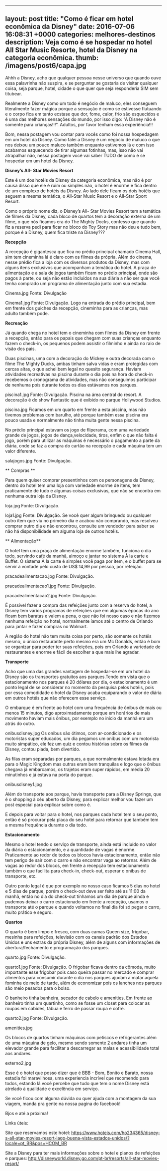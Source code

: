 
---
layout: post
title:  "Como é ficar em hotel econômica da Disney"
date:   2016-07-06 16:08:31 +0000
categories: melhores-destinos
description: Veja como é se hospedar no hotel All Star Music Resorte, hotel da Disney na categoria econômica.
thumb: /imagens/post6/capa.jpg
---

Ahhh a Disney, acho que qualquer pessoa nesse universo que quando ouve essa palavrinha não suspira, e se perguntar se gostaria de visitar qualquer coisa, seja parque, hotel, cidade o que quer que seja responderia SIM sem titubear.


Realmente a Disney como um todo é negócio de maluco, eles conseguem literalmente fazer mágica porque a sensação é como se estivesse flutuando e o corpo fica em tanto ecstase que dor, fome, calor, frio são esquecidos e é uma das melhores sensações do mundo, por isso digo: “A Disney não é somente para crianças!!!”. Adultos, por favor tenham essa experiência!!! 


Bom, nessa postagem vou contar para vocês como foi nossa hospedagem em um hotel da Disney. Como falei a Disney é um negócio de maluco o que nos deixou um pouco maluco também enquanto estivemos lá e com isso acabamos esquecendo de tirar algumas fotinhas, mas, isso não vai atrapalhar não, nessa postagem você vai saber TUDO de como é se hospedar em um hotel da Disney.


**Disney’s All- Star Movies Resort**


Este é um dos hotéis da Disney da categoria econômica, mas não é por causa disso que ele é ruim ou simples não, o hotel é enorme e fica dentro de um complexo de hotéis da Disney. Ao lado dele ficam os dois hotéis que seguem a mesma temática, o All-Star Music Resort e o All-Star Sport Resort.


Como o próprio nome diz, o Disney’s All- Star Movies Resort tem a temática de filmes da Disney, cada bloco de quartos tem a decoração externa de um filme, o que nós ficamos era do The Mighty Docks, confesso que quando fiz a reserva pedi para ficar no bloco do Toy Story mas não deu e tudo bem, porque é a Disney, quem fica triste na Disney???


**Recepção**


A recepção é gigantesca que fica no prédio principal chamado Cinema Hall, sim tem cineminha lá é claro com os filmes da própria. Além do cinema, nesse prédio fica a loja com os diversos produtos da Disney, mas com alguns itens exclusivos que acompanham a temática do hotel. A praça de alimentação e a sala de jogos também ficam no prédio principal, onde são pagos à parte, ou seja não estão incluídos na sua diária a não ser que você tenha comprado um programa de alimentação junto com sua estadia.


Cinema.jpg
Fonte: Divulgação


Cinema1.jpg
Fonte: Divulgação. Logo na entrada do prédio principal, bem em frente dos guiches da recepção, cineminha para as crianças, mas adulto também pode.




**Recreação**


Já quando chega no hotel tem o cineminha com filmes da Disney em frente a recepção, então para os papais que chegam com suas crianças enquanto fazem o check-in, os pequenos podem assistir o filminho e ainda no raio de visão dos pais.


Duas piscinas, uma com a decoração do Mickey e outra decorada com o filme The Mighty Ducks, ambas tinham salva vidas e eram protegidas com cercas altas, o que achei bem legal no quesito segurança. Haviam atividades recreativas na piscina durante o dia pois na hora do check-in recebemos o cronograma de atividades, mas não conseguimos participar de nenhuma pois durante todos os dias estávamos nos parques.


piscina1.jpg
Fonte: Divulgação. Piscina na área central do resort. A decoração é do show Fantastic que é exibido no parque Hollywood Studios.


piscina.jpg
Ficamos em um quarto em frente a esta piscina, mas não tivemos problemas com barulho, até porque também essa piscina era pouco usada e normalmente não tinha muita gente nessa piscina.


No prédio principal estavam os jogo de fliperama, com uma variedade grande de jogos, jogos de dança,velocidade, tiros, enfim o que não falta é jogo, porém para utilizar as máquinas é necessário o pagamento a parte da diária, onde se faz a compra do cartão na recepção e cada máquina tem um valor diferente.


salajogos.jpg
Fonte: Divulgação. 


** Compras **


Para quem quiser comprar  presentinhos com os personagens da Disney, dentro do hotel tem uma loja com variedade enorme de itens, tem praticamente de tudo e algumas coisas exclusivas, que não se encontra em nenhuma outra loja da Disney.


loja.jpg
Fonte: Divulgação. 


loja1.jpg
Fonte: Divulgação. Se você quer algum brinquedo ou qualquer outro item que viu no primeiro dia e acabou não comprando, mas resolveu comprar outro dia e não encontrou, consulte um vendedor para saber se não há disponibilidade em alguma loja de outros hotéis. 




** Alimentação**


O hotel tem uma praça de alimentação enorme também, funciona o dia todo, servindo café da manhã, almoço e jantar no sistema À la carte e Buffet. O sistema À la carte é simples você paga por item, e o buffet para se servir à vontade pelo custo de US$ 14,99 por pessoa, por refeição.


pracadealimentacao.jpg
Fonte: Divulgação. 


pracadealimentacao1.jpg
Fonte: Divulgação. 


pracadealimentacao2.jpg
Fonte: Divulgação. 


É possível fazer a compra das refeições junto com a reserva do hotel, a Disney tem vários programas de refeições que em algumas épocas do ano ficam bem baratas e valem a pena, o que não foi nosso caso e não fizemos nenhuma refeição no hotel, normalmente íamos até o centro de Orlando para jantar e fazer compras no Walmart. 


A região do hotel não tem muita coisa por perto, são somente os hotéis mesmo, o único restaurante perto mesmo era um Mc Donalds, então é bom se organizar para poder ter suas refeições, pois em Orlando a variedade de restaurantes e enorme e fácil de escolher a que mais lhe agradar.




**Transporte**


Acho que uma das grandes vantagem de hospedar-se em um hotel da Disney são os transportes gratuitos aos parques.Tendo em vista que o estacionamento nos parques é 20 dólares por dia, o estacionamento é um ponto legal de se considerar no momento da pesquisa pelos hotéis, pois por essa comodidade o hotel da Disney acaba equiparando o valor de diária em outros hotéis que não oferecem esse serviço.


O embarque é em frente ao hotel com uma frequência de ônibus de mais ou menos 15 minutos, digo aproximadamente porque em horários de mais movimento haviam mais ônibus, por exemplo no início da manhã era um atrás do outro.






onibusdisney.jpg
Os onibus são ótimos, com ar-condicionado e os motoristas super educados, um dia pegamos um onibus com um motorista muito simpático, ele fez um quiz e contou histórias sobre os filmes da Disney, contou piada, bem divertido.


As filas eram separadas por parques, a que normalmente estava lotada era para o Magic Kingdom mas outras eram bem tranquilas e logo que o ônibus chegava já embarcamos, os trajetos eram super rápidos, em média 20 minutinhos e já estava na porta do parque.


onibusdisney1.jpg




Além do transporte aos parque, havia transporte para a Disney Springs, que é o shopping à céu aberto da Disney, para explicar melhor vou fazer um post especial para explicar sobre como é.


E depois para voltar para o hotel, nos parques cada hotel tem o seu ponto, então é só procurar pela placa do seu hotel para retornar que também tem a mesma frequência durante o dia todo.


**Estacionamento**


Mesmo o hotel tendo o serviço de transporte, ainda está incluído no valor da diária o estacionamento, e a quantidade de vagas é enorme. Praticamente ao redor de todos os blocos havia estacionamento, então não tem perigo de sair com o carro e não encontrar vaga ao retornar. Além de vagas ao redor dos blocos, em frente a recepção tem estacionamento também o que facilita para check-in, check-out, esperar o onibus de transporte, etc.


Outro ponto legal é que por exemplo no nosso caso ficamos 5 dias no hotel e 5 dias de parque, porém o check-out deve ser feito até as 11:00 da manhã, então no dia do check-out tínhamos um dia de parque ainda e pudemos deixar o carro estacionado em frente a recepção, usamos o transporte até o parque e quando voltamos no final dia foi só pegar o carro, muito prático e seguro. 




**Quartos**


O quarto é bem limpo e fresco, com duas camas Queen size, frigobar, mesinha para refeições, televisão com os canais padrão dos Estados Unidos e uns extras da própria Disney, além de alguns com informações de abertura/fechamento e programação dos parques.


quarto.jpg
Fonte: Divulgação. 


quarto1.jpg
Fonte: Divulgação. O frigobar ficava dentro da cômoda, muito importante esse frigobar pois caso queira passar no mercado e comprar alimentos para consumir durante o dia nos parques ajudam a matar aquela fominha de meio de tarde, além de economizar pois os lanches nos parques são meio pesados para o bolso.


O banheiro tinha banheira, secador de cabelo e amenities. Em frente ao banheiro tinha um quartinho, como se fosse um closet para colocar as roupas em cabides, tábua e ferro de passar roupa e cofre.  


quarto2.jpg
Fonte: Divulgação. 


amenities.jpg


Os blocos de quartos tinham máquinas com petiscos e refrigerantes além de uma máquina de gelo, mesmo sendo somente 2 andares tinha um elevador grande para facilitar a descarregar as malas e acessibilidade total aos andares.


externo2.jpg


Esse é o hotel que posso dizer que é BBB - Bom, Bonito e Barato, nossa estadia foi maravilhosa, uma experiencia incrível que recomendo para todos, estando lá você percebe que tudo que tem o nome Disney está atrelado à qualidade e excelência em serviço.


Se você ficou com alguma dúvida ou quer ajuda com a montagem da sua viagem, manda pra gente na nossa pagina do facebook!


Bjos e até a próxima!


Links úteis:


Site que reservamos este hotel: https://www.hoteis.com/ho234365/disney-s-all-star-movies-resort-lago-buena-vista-estados-unidos/?locale=pt_BR&pos=HCOM_BR


Site a Disney para ter mais informações sobre o hotel e planos de refeições e parques: http://disneyworld.disney.go.com/pt-br/resorts/all-star-movies-resort/
